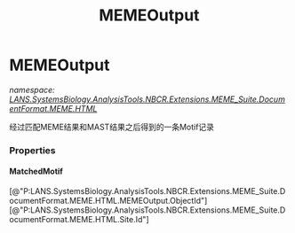 ﻿---
title: MEMEOutput
---

# MEMEOutput
_namespace: [LANS.SystemsBiology.AnalysisTools.NBCR.Extensions.MEME_Suite.DocumentFormat.MEME.HTML](N-LANS.SystemsBiology.AnalysisTools.NBCR.Extensions.MEME_Suite.DocumentFormat.MEME.HTML.html)_

经过匹配MEME结果和MAST结果之后得到的一条Motif记录



### Properties

#### MatchedMotif
[@"P:LANS.SystemsBiology.AnalysisTools.NBCR.Extensions.MEME_Suite.DocumentFormat.MEME.HTML.MEMEOutput.ObjectId"][@"P:LANS.SystemsBiology.AnalysisTools.NBCR.Extensions.MEME_Suite.DocumentFormat.MEME.HTML.Site.Id"]

